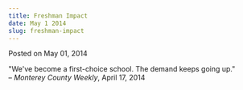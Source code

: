 ```yaml
---
title: Freshman Impact
date: May 1 2014
slug: freshman-impact
---
```


 



<span class="date">Posted on May 01, 2014    </span>
<p>&quot;We&apos;ve become a first-choice school. The demand keeps going
up.&quot;<br>
&#x2013; <em>Monterey County Weekly</em>, April 17, 2014</br></p>





```
